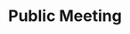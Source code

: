 ---
title: Public Meeting
featured: yes
link: /public-meeting/
# start-date: May 1, 2021 #only fill in start date if the events spans multiple days
end-date: October 14, 2021 #otherwise use end-date
description: 2021 Public Meeting
overview: 2021 Public Meeting overview blurb
image: public-meeting-image.jpg
image-alt: public meeting image
---
